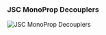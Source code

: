 
### JSC MonoProp Decouplers
![JSC MonoProp Decouplers](https://i.postimg.cc/wMTrsv4d/JSCMono-Prop-Decoupler.png)
